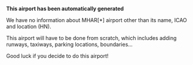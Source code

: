 **This airport has been automatically generated**

We have no information about MHAR[*] airport other than its name, ICAO and location (HN).

This airport will have to be done from scratch, which includes adding runways, taxiways, parking locations, boundaries...

Good luck if you decide to do this airport!